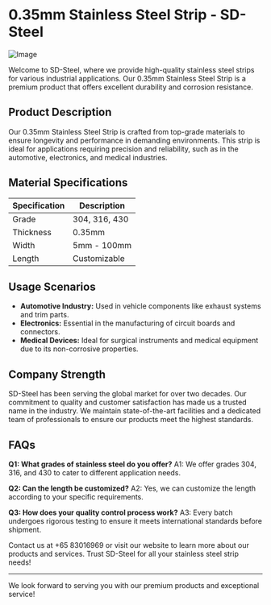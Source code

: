 # 0.35mm Stainless Steel Strip - SD-Steel

![Image](https://github.com/user-attachments/assets/2567258e-e124-4816-932d-1809bd27ef0b)

Welcome to SD-Steel, where we provide high-quality stainless steel strips for various industrial applications. Our 0.35mm Stainless Steel Strip is a premium product that offers excellent durability and corrosion resistance.

## Product Description
Our 0.35mm Stainless Steel Strip is crafted from top-grade materials to ensure longevity and performance in demanding environments. This strip is ideal for applications requiring precision and reliability, such as in the automotive, electronics, and medical industries.

## Material Specifications
| Specification | Description |
| --- | --- |
| Grade | 304, 316, 430 |
| Thickness | 0.35mm |
| Width | 5mm - 100mm |
| Length | Customizable |

## Usage Scenarios
- **Automotive Industry:** Used in vehicle components like exhaust systems and trim parts.
- **Electronics:** Essential in the manufacturing of circuit boards and connectors.
- **Medical Devices:** Ideal for surgical instruments and medical equipment due to its non-corrosive properties.

## Company Strength
SD-Steel has been serving the global market for over two decades. Our commitment to quality and customer satisfaction has made us a trusted name in the industry. We maintain state-of-the-art facilities and a dedicated team of professionals to ensure our products meet the highest standards.

## FAQs
**Q1: What grades of stainless steel do you offer?**
A1: We offer grades 304, 316, and 430 to cater to different application needs.

**Q2: Can the length be customized?**
A2: Yes, we can customize the length according to your specific requirements.

**Q3: How does your quality control process work?**
A3: Every batch undergoes rigorous testing to ensure it meets international standards before shipment.

Contact us at +65 83016969 or visit our website to learn more about our products and services. Trust SD-Steel for all your stainless steel strip needs!

---

We look forward to serving you with our premium products and exceptional service!